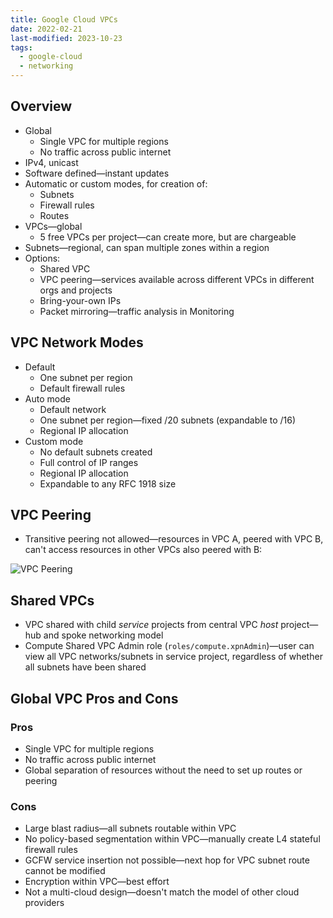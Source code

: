 ```yaml
---
title: Google Cloud VPCs
date: 2022-02-21
last-modified: 2023-10-23
tags:
  - google-cloud
  - networking
---
```


## Overview

- Global
	- Single VPC for multiple regions
	- No traffic across public internet
- IPv4, unicast
- Software defined—instant updates
- Automatic or custom modes, for creation of:
	- Subnets
	- Firewall rules
	- Routes
- VPCs—global
	- 5 free VPCs per project—can create more, but are chargeable
- Subnets—regional, can span multiple zones within a region
- Options:
	- Shared VPC
	- VPC peering—services available across different VPCs in different orgs and projects
	- Bring-your-own IPs
	- Packet mirroring—traffic analysis in Monitoring

## VPC Network Modes

- Default
	- One subnet per region
	- Default firewall rules
- Auto mode
	- Default network
	- One subnet per region—fixed /20 subnets (expandable to /16)
	- Regional IP allocation
- Custom mode
	- No default subnets created
	- Full control of IP ranges
	- Regional IP allocation
	- Expandable to any RFC 1918 size

## VPC Peering

- Transitive peering not allowed—resources in VPC A, peered with VPC B, can't access resources in other VPCs also peered with B:

![VPC Peering](files/google_cloud_vpc_peering.svg)

## Shared VPCs

- VPC shared with child *service* projects from central VPC *host* project—hub and spoke networking model
- Compute Shared VPC Admin role (`roles/compute.xpnAdmin`)—user can view all VPC networks/subnets in service project, regardless of whether all subnets have been shared

## Global VPC Pros and Cons

### Pros

- Single VPC for multiple regions
- No traffic across public internet
- Global separation of resources without the need to set up routes or peering

### Cons

- Large blast radius—all subnets routable within VPC
- No policy-based segmentation within VPC—manually create L4 stateful firewall rules
- GCFW service insertion not possible—next hop for VPC subnet route cannot be modified
- Encryption within VPC—best effort
- Not a multi-cloud design—doesn't match the model of other cloud providers
